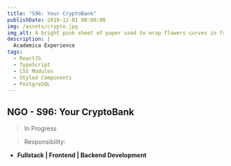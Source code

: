 ```yaml
---
title: "S96: Your CryptoBank"
publishDate: 2019-12-01 00:00:00
img: /assets/crypto.jpg
img_alt: A bright pink sheet of paper used to wrap flowers curves in front of rich blue background
description: |
  Academica Experience
tags:
  - ReactJS
  - TypeScript
  - CSS Modules
  - Styled Components
  - PostgreSQL
---
```

## NGO - S96: Your CryptoBank

> In Progress

>Responsibility: 
- **Fullstack | Frontend | Backend Development**